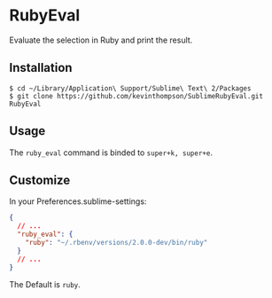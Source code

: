 RubyEval
========

Evaluate the selection in Ruby and print the result.

## Installation

```
$ cd ~/Library/Application\ Support/Sublime\ Text\ 2/Packages
$ git clone https://github.com/kevinthompson/SublimeRubyEval.git RubyEval
```

## Usage

The `ruby_eval` command is binded to `super+k, super+e`.

## Customize

In your Preferences.sublime-settings:

``` json
{
  // ...
  "ruby_eval": {
    "ruby": "~/.rbenv/versions/2.0.0-dev/bin/ruby"
  }
  // ...
}
```

The Default is `ruby`.
